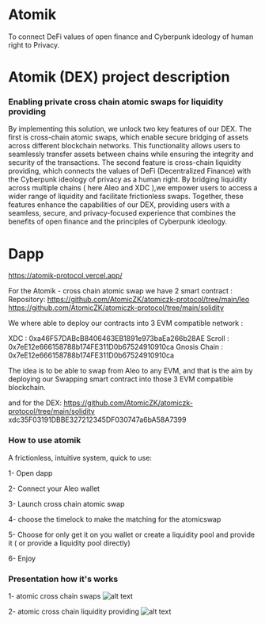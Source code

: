 # Atomik

To connect DeFi values of open finance and Cyberpunk ideology of human right to Privacy.

# Atomik (DEX) project description

### Enabling private cross chain atomic swaps for liquidity providing 
By implementing this solution, we unlock two key features of our DEX. The first is cross-chain atomic swaps, which enable secure bridging of assets across different blockchain networks. This functionality allows users to seamlessly transfer assets between chains while ensuring the integrity and security of the transactions.
The second feature is cross-chain liquidity providing, which connects the values of DeFi (Decentralized Finance) with the Cyberpunk ideology of privacy as a human right. By bridging liquidity across multiple chains ( here Aleo and XDC ),we empower users to access a wider range of liquidity and facilitate frictionless swaps. 
Together, these features enhance the capabilities of our DEX, providing users with a seamless, secure, and privacy-focused experience that combines the benefits of open finance and the principles of Cyberpunk ideology.

# Dapp 
https://atomik-protocol.vercel.app/

For the Atomik - cross chain atomic swap we have 2 smart contract :
Repository:
https://github.com/AtomicZK/atomiczk-protocol/tree/main/leo
https://github.com/AtomicZK/atomiczk-protocol/tree/main/solidity

We where able to deploy our contracts into 3 EVM compatible network : 

XDC : 0xa46F57DABcB8406463EB1891e973baEa266b28AE
Scroll :  0x7eE12e666158788b174FE311D0b67524910910ca
Gnosis Chain : 0x7eE12e666158788b174FE311D0b67524910910ca

The idea is to be able to swap from Aleo to any EVM, and that is the aim by deploying our Swapping smart contract into those 3 EVM compatible blockchain. 

and for the DEX:
https://github.com/AtomicZK/atomiczk-protocol/tree/main/solidity
xdc35F03191DBBE327212345DF030747a6bA58A7399

### How to use atomik

A frictionless, intuitive system, quick to use: 

1- Open dapp

2-  Connect your Aleo wallet 

3- Launch cross chain atomic swap

4- choose the timelock to make the matching for the atomicswap 

5- Choose for only get it on you wallet or create a liquidity pool and provide it ( or provide a liquidity pool directly)

6- Enjoy

### Presentation how it's works

1- atomic cross chain swaps
![alt text](https://github.com/AtomicZK/atomiczk-protocol/blob/main/Figure%20%231%20-%20Cross-chain%20Atomic%20Swaps.png)


2- atomic cross chain liquidity providing
![alt text](https://github.com/AtomicZK/atomiczk-protocol/blob/main/Figure%20%231%20-%20Cross-chain%20Atomic%20Swaps.png)

